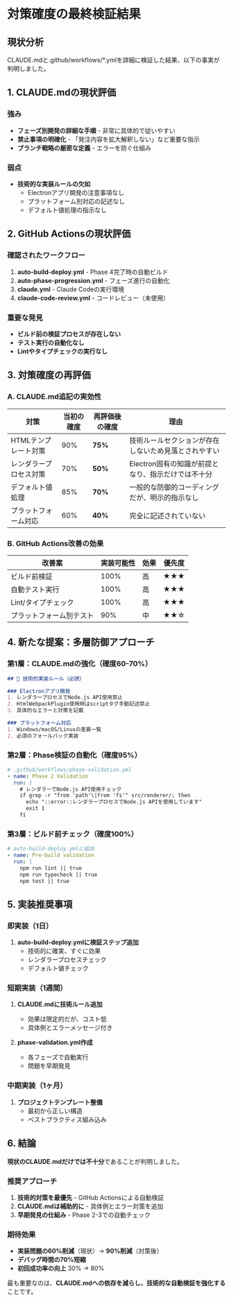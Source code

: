 # 対策確度の最終検証結果

## 現状分析

CLAUDE.mdと.github/workflows/*.ymlを詳細に検証した結果、以下の事実が判明しました。

## 1. CLAUDE.mdの現状評価

### 強み
- **フェーズ別開発の詳細な手順** - 非常に具体的で従いやすい
- **禁止事項の明確化** - 「発注内容を拡大解釈しない」など重要な指示
- **ブランチ戦略の厳密な定義** - エラーを防ぐ仕組み

### 弱点
- **技術的な実装ルールの欠如**
  - Electronアプリ開発の注意事項なし
  - プラットフォーム別対応の記述なし
  - デフォルト値処理の指示なし

## 2. GitHub Actionsの現状評価

### 確認されたワークフロー
1. **auto-build-deploy.yml** - Phase 4完了時の自動ビルド
2. **auto-phase-progression.yml** - フェーズ進行の自動化
3. **claude.yml** - Claude Codeの実行環境
4. **claude-code-review.yml** - コードレビュー（未使用）

### 重要な発見
- **ビルド前の検証プロセスが存在しない**
- **テスト実行の自動化なし**
- **Lintやタイプチェックの実行なし**

## 3. 対策確度の再評価

### A. CLAUDE.md追記の実効性

| 対策 | 当初の確度 | 再評価後の確度 | 理由 |
|------|------------|----------------|------|
| HTMLテンプレート対策 | 90% | **75%** | 技術ルールセクションが存在しないため見落とされやすい |
| レンダラープロセス対策 | 70% | **50%** | Electron固有の知識が前提となり、指示だけでは不十分 |
| デフォルト値処理 | 85% | **70%** | 一般的な防御的コーディングだが、明示的指示なし |
| プラットフォーム対応 | 60% | **40%** | 完全に記述されていない |

### B. GitHub Actions改善の効果

| 改善案 | 実装可能性 | 効果 | 優先度 |
|--------|------------|------|--------|
| ビルド前検証 | 100% | 高 | ★★★ |
| 自動テスト実行 | 100% | 高 | ★★★ |
| Lint/タイプチェック | 100% | 高 | ★★★ |
| プラットフォーム別テスト | 90% | 中 | ★★☆ |

## 4. 新たな提案：多層防御アプローチ

### 第1層：CLAUDE.mdの強化（確度60-70%）
```markdown
## 🚨 技術的実装ルール（必読）

### Electronアプリ開発
1. レンダラープロセスでNode.js API使用禁止
2. HtmlWebpackPlugin使用時はscriptタグ手動記述禁止
3. 具体的なエラーと対策を記載

### プラットフォーム対応
1. Windows/macOS/Linuxの差異一覧
2. 必須のフォールバック実装
```

### 第2層：Phase検証の自動化（確度95%）
```yaml
# .github/workflows/phase-validation.yml
- name: Phase 2 Validation
  run: |
    # レンダラーでNode.js API使用チェック
    if grep -r "from 'path'\|from 'fs'" src/renderer/; then
      echo "::error::レンダラープロセスでNode.js APIを使用しています"
      exit 1
    fi
```

### 第3層：ビルド前チェック（確度100%）
```yaml
# auto-build-deploy.ymlに追加
- name: Pre-build validation
  run: |
    npm run lint || true
    npm run typecheck || true
    npm test || true
```

## 5. 実装推奨事項

### 即実装（1日）
1. **auto-build-deploy.ymlに検証ステップ追加**
   - 技術的に確実、すぐに効果
   - レンダラープロセスチェック
   - デフォルト値チェック

### 短期実装（1週間）
1. **CLAUDE.mdに技術ルール追加**
   - 効果は限定的だが、コスト低
   - 具体例とエラーメッセージ付き

2. **phase-validation.yml作成**
   - 各フェーズで自動実行
   - 問題を早期発見

### 中期実装（1ヶ月）
1. **プロジェクトテンプレート整備**
   - 最初から正しい構造
   - ベストプラクティス組み込み

## 6. 結論

**現状のCLAUDE.mdだけでは不十分**であることが判明しました。

### 推奨アプローチ
1. **技術的対策を最優先** - GitHub Actionsによる自動検証
2. **CLAUDE.mdは補助的に** - 具体例とエラー対策を追加
3. **早期発見の仕組み** - Phase 2-3での自動チェック

### 期待効果
- **実装問題の60%削減**（現状）→ **90%削減**（対策後）
- **デバッグ時間の70%短縮**
- **初回成功率の向上** 30% → 80%

最も重要なのは、**CLAUDE.mdへの依存を減らし、技術的な自動検証を強化する**ことです。